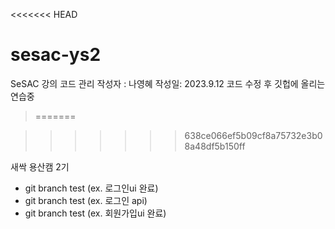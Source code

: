 <<<<<<< HEAD

# sesac-ys2

SeSAC 강의 코드 관리
작성자 : 나영혜
작성일: 2023.9.12
코드 수정 후 깃헙에 올리는 연습중

> =======

> > > > > > > 638ce066ef5b09cf8a75732e3b08a48df5b150ff

새싹 용산캠 2기

- git branch test (ex. 로그인ui 완료)
- git branch test (ex. 로그인 api)
- git branch test (ex. 회원가입ui 완료)
